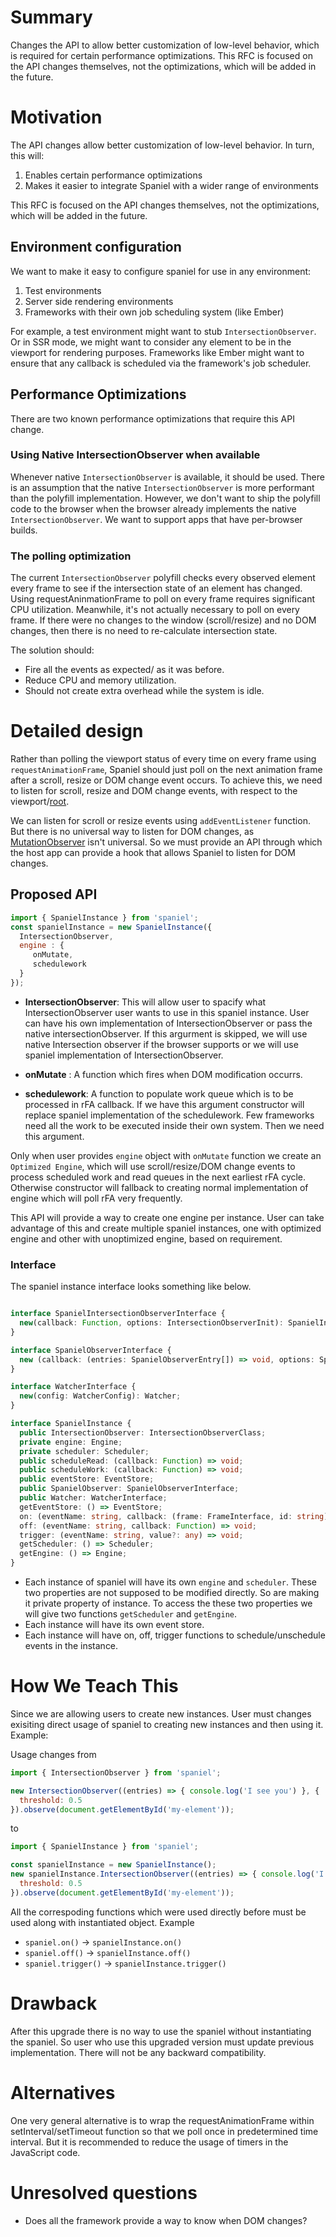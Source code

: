 # Summary
Changes the API to allow better customization of low-level behavior, which is required for certain performance optimizations. This RFC is focused on the API changes themselves, not the optimizations, which will be added in the future.

# Motivation

The API changes allow better customization of low-level behavior. In turn, this will:

1. Enables certain performance optimizations
2. Makes it easier to integrate Spaniel with a wider range of environments

This RFC is focused on the API changes themselves, not the optimizations, which will be added in the future.

## Environment configuration

We want to make it easy to configure spaniel for use in any environment:

1. Test environments
2. Server side rendering environments
3. Frameworks with their own job scheduling system (like Ember)

For example, a test environment might want to stub `IntersectionObserver`. Or in SSR mode, we might want to consider any element to be in the viewport for rendering purposes. Frameworks like Ember might want to ensure that any callback is scheduled via the framework's job scheduler.

## Performance Optimizations

There are two known performance optimizations that require this API change.

### Using Native IntersectionObserver when available

Whenever native `IntersectionObserver` is available, it should be used. There is an assumption that the native `IntersectionObserver` is more performant than the polyfill implementation. However, we don't want to ship the polyfill code to the browser when the browser already implements the native `IntersectionObserver`. We want to support apps that have per-browser builds.

### The polling optimization

The current `IntersectionObserver` polyfill checks every observed element every frame to see if the intersection state of an element has changed. Using requestAninmationFrame to poll on every frame requires significant CPU utilization. Meanwhile, it's not actually necessary to poll on every frame. If there were no changes to the window (scroll/resize) and no DOM changes, then there is no need to re-calculate intersection state.

The solution should:
- Fire all the events as expected/ as it was before.
- Reduce CPU and memory utilization.
- Should not create extra overhead while the system is idle.

# Detailed design
Rather than polling the viewport status of every time on every frame using `requestAnimationFrame`, Spaniel should just poll on the next animation frame after a scroll, resize or DOM change event occurs. To achieve this, we need to listen for scroll, resize and DOM change events, with respect to the viewport/[root](https://wicg.github.io/IntersectionObserver/#intersectionobserver-intersection-root). 

We can listen for scroll or resize events using `addEventListener` function. But there is no universal way to listen for DOM changes, as [MutationObserver](https://developer.mozilla.org/en-US/docs/Web/API/MutationObserver) isn't universal. So we must provide an API through which the host app can provide a hook that allows Spaniel to listen for DOM changes.

## Proposed API

```javascript
import { SpanielInstance } from 'spaniel';
const spanielInstance = new SpanielInstance({
  IntersectionObserver,
  engine : {
     onMutate,
     schedulework
  }
});
```
- **IntersectionObserver**: This will allow user to spacify what IntersectionObserver user wants to use in this spaniel instance. User can have his own implementation of IntersectionObserver or pass the native intersectionObserver. If this argurment is skipped, we will use native Intersection observer if the browser supports or we will use spaniel implementation of IntersectionObserver.

- **onMutate** : A function which fires when DOM modification occurrs.
- **schedulework**: A function to populate work queue which is to be processed in rFA callback. If we have this argument constructor will replace spaniel implementation of the schedulework. Few frameworks need all the work to be executed inside their own system. Then we need this argument.


Only when user provides `engine` object with `onMutate` function we create an `Optimized Engine`, which will use scroll/resize/DOM change events to process scheduled work and read queues in the next earliest rFA cycle. Otherwise constructor will fallback to creating normal implementation of engine which will poll rFA very frequently.

This API will provide a way to create one engine per instance. User can take advantage of this and create multiple spaniel instances, one with optimized engine and other with unoptimized engine, based on requirement.

### Interface
The spaniel instance interface looks something like below.

```typescript

interface SpanielIntersectionObserverInterface {
  new(callback: Function, options: IntersectionObserverInit): SpanielIntersectionObserver;
}

interface SpanielObserverInterface {
  new (callback: (entries: SpanielObserverEntry[]) => void, options: SpanielObserverInit): SpanielObserver;
}

interface WatcherInterface {
  new(config: WatcherConfig): Watcher;
}

interface SpanielInstance {
  public IntersectionObserver: IntersectionObserverClass;
  private engine: Engine;
  private scheduler: Scheduler;
  public scheduleRead: (callback: Function) => void;
  public scheduleWork: (callback: Function) => void;
  public eventStore: EventStore;
  public SpanielObserver: SpanielObserverInterface;
  public Watcher: WatcherInterface;
  getEventStore: () => EventStore;
  on: (eventName: string, callback: (frame: FrameInterface, id: string) => void;
  off: (eventName: string, callback: Function) => void;
  trigger: (eventName: string, value?: any) => void;
  getScheduler: () => Scheduler;
  getEngine: () => Engine;
}
```
- Each instance of spaniel will have its own `engine` and `scheduler`. These two properties are not supposed to be modified directly. So are making it private property of instance. To access the these two properties we will give two functions `getScheduler` and `getEngine`.
- Each instance will have its own event store.
- Each instance will have on, off, trigger functions to schedule/unschedule events in the instance.


# How We Teach This

Since we are allowing users to create new instances. User must changes exisiting direct usage of spaniel to creating new instances and then using it. 
Example:

Usage changes from
```JavaScript
import { IntersectionObserver } from 'spaniel';

new IntersectionObserver((entries) => { console.log('I see you') }, {
  threshold: 0.5
}).observe(document.getElementById('my-element'));
```
to
```JavaScript
import { SpanielInstance } from 'spaniel';

const spanielInstance = new SpanielInstance();
new spanielInstance.IntersectionObserver((entries) => { console.log('I see you') }, {
  threshold: 0.5
}).observe(document.getElementById('my-element'));
```

All the correspoding functions which were used directly before must be used along with instantiated object. 
Example 
- `spaniel.on()` -> `spanielInstance.on()`
- `spaniel.off()` -> `spanielInstance.off()`
- `spaniel.trigger()` -> `spanielInstance.trigger()`

# Drawback

After this upgrade there is no way to use the spaniel without instantiating the spaniel. So user who use this upgraded version must update previous implementation. There will not be any backward compatibility.

# Alternatives

One very general alternative is to wrap the requestAnimationFrame within setInterval/setTimeout function so that we poll once in predetermined time interval. But it is recommended to reduce the usage of timers in the JavaScript code.

# Unresolved questions

- Does all the framework provide a way to know when DOM changes?